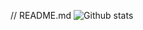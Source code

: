 // README.md
![Github stats](https://github-readme-stats.vercel.app/api?username=prashanna1992&theme=highcontrast&show_icons=true&count_private=true)
